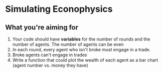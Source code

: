 # Simulating Econophysics

## What you're aiming for

1. Your code should have **variables** for the number of rounds and the number of agents. The number of agents can be even
2. In each round, every agent who isn't broke must engage in a trade.
3. Broke agents can't engage in trades
4. Write a function that could plot the wealth of each agent as a bar chart (agent number vs. money they have)



